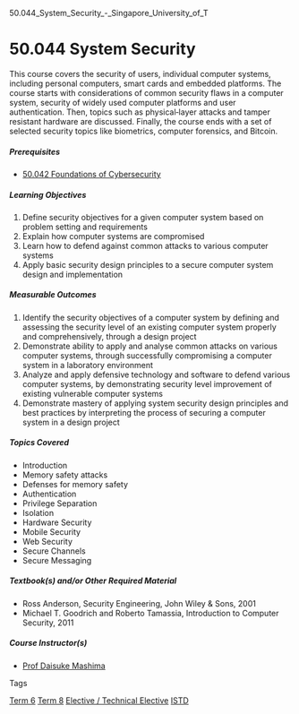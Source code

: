 50.044_System_Security_-_Singapore_University_of_T



50.044 System Security
======================

This course covers the security of users, individual computer systems, including personal computers, smart cards and embedded platforms. The course starts with considerations of common security flaws in a computer system, security of widely used computer platforms and user authentication. Then, topics such as physical‐layer attacks and tamper resistant hardware are discussed. Finally, the course ends with a set of selected security topics like biometrics, computer forensics, and Bitcoin.

##### **Prerequisites**

* [50.042 Foundations of Cybersecurity](/course/50-042-foundations-of-cybersecurity/)

##### **Learning Objectives**

1. Define security objectives for a given computer system based on problem setting and requirements
2. Explain how computer systems are compromised
3. Learn how to defend against common attacks to various computer systems
4. Apply basic security design principles to a secure computer system design and implementation

##### **Measurable Outcomes**

1. Identify the security objectives of a computer system by defining and assessing the security level of an existing computer system properly and comprehensively, through a design project
2. Demonstrate ability to apply and analyse common attacks on various computer systems, through successfully compromising a computer system in a laboratory environment
3. Analyze and apply defensive technology and software to defend various computer systems, by demonstrating security level improvement of existing vulnerable computer systems
4. Demonstrate mastery of applying system security design principles and best practices by interpreting the process of securing a computer system in a design project

##### **Topics Covered**

* Introduction
* Memory safety attacks
* Defenses for memory safety
* Authentication
* Privilege Separation
* Isolation
* Hardware Security
* Mobile Security
* Web Security
* Secure Channels
* Secure Messaging

##### **Textbook(s) and/or Other Required Material**

* Ross Anderson, Security Engineering, John Wiley & Sons, 2001
* Michael T. Goodrich and Roberto Tamassia, Introduction to Computer Security, 2011

##### **Course Instructor(s)**

* [Prof Daisuke Mashima](/profile/daisuke-mashima/)

Tags

[Term 6](/education/undergraduate/courses/?course-term=859)
[Term 8](/education/undergraduate/courses/?course-term=861)
[Elective / Technical Elective](/education/undergraduate/courses/?course-type=853)
[ISTD](/education/undergraduate/courses/?pillar-cluster=11)

